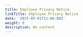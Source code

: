 ```yaml
---
title: Employee Privacy Notice
linkTitle: Employee Privacy Notice
date: '2025-05-01T21:06:00Z'
weight: 0
description: No content
---
```



